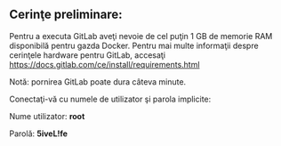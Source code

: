 ## Cerinţe preliminare: 
Pentru a executa GitLab aveţi nevoie de cel puţin 1 GB de memorie RAM disponibilă pentru gazda Docker. Pentru mai multe informaţii despre cerinţele hardware pentru GitLab, accesaţi <a href="https://docs.gitlab.com/ce/install/requirements.html" target="_blank">https://docs.gitlab.com/ce/install/requirements.html</a>

Notă: pornirea GitLab poate dura câteva minute.

Conectaţi-vă cu numele de utilizator şi parola implicite:

Nume utilizator: **root**

Parolă: **5iveL!fe**

